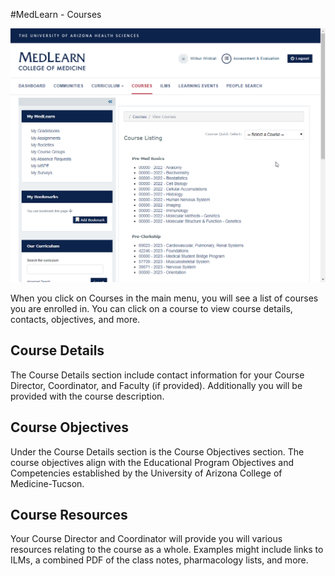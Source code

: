 #MedLearn - Courses

![Student Course Page](./images/student-courses.png)

When you click on Courses in the main menu, you will see a list of courses you are enrolled in. You can click on a course to view course details, contacts, objectives, and more. 

## Course Details

The Course Details section include contact information for your Course Director, Coordinator, and Faculty (if provided). Additionally you will be provided with the course description. 

## Course Objectives

Under the Course Details section is the Course Objectives section. The course objectives align with the Educational Program Objectives and Competencies established by the University of Arizona College of Medicine-Tucson. 

## Course Resources

Your Course Director and Coordinator will provide you will various resources relating to the course as a whole. Examples might include links to ILMs, a combined PDF of the class notes, pharmacology lists, and more. 
